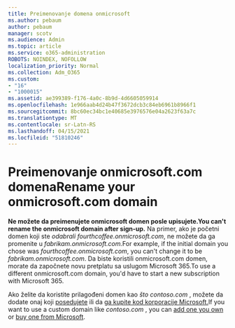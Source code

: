 ```yaml
---
title: Preimenovanje domena onmicrosoft
ms.author: pebaum
author: pebaum
manager: scotv
ms.audience: Admin
ms.topic: article
ms.service: o365-administration
ROBOTS: NOINDEX, NOFOLLOW
localization_priority: Normal
ms.collection: Adm_O365
ms.custom:
- "16"
- "1000015"
ms.assetid: ae399389-f176-4a0c-8b9d-4d6605059914
ms.openlocfilehash: 1e966aab4d24b47f3672dcb3c84eb6961b8966f1
ms.sourcegitcommit: 8bc60ec34bc1e40685e3976576e04a2623f63a7c
ms.translationtype: MT
ms.contentlocale: sr-Latn-RS
ms.lasthandoff: 04/15/2021
ms.locfileid: "51810246"
---
```

# <a name="rename-your-onmicrosoftcom-domain"></a><span data-ttu-id="26a54-102">Preimenovanje onmicrosoft.com domena</span><span class="sxs-lookup"><span data-stu-id="26a54-102">Rename your onmicrosoft.com domain</span></span>

 <span data-ttu-id="26a54-103">**Ne možete da preimenujete onmicrosoft domen posle upisujete.**</span><span class="sxs-lookup"><span data-stu-id="26a54-103">**You can't rename the onmicrosoft domain after sign-up.**</span></span> <span data-ttu-id="26a54-104">Na primer, ako je početni domen koji ste *odabrali fourthcoffee.onmicrosoft.com*, ne možete da ga promenite u *fabrikam.onmicrosoft.com.*</span><span class="sxs-lookup"><span data-stu-id="26a54-104">For example, if the initial domain you chose was  *fourthcoffee.onmicrosoft.com*, you can't change it to be  *fabrikam.onmicrosoft.com*.</span></span> <span data-ttu-id="26a54-105">Da biste koristili onmicrosoft.com domen, morate da započnete novu pretplatu sa uslugom Microsoft 365.</span><span class="sxs-lookup"><span data-stu-id="26a54-105">To use a different onmicrosoft.com domain, you'd have to start a new subscription with Microsoft 365.</span></span>
  
<span data-ttu-id="26a54-106">Ako želite da koristite prilagođeni domen kao *što contoso.com* , možete da dodate onaj koji [posedujete](https://docs.microsoft.com/microsoft-365/admin/setup/add-domain) ili da [ga kupite kod korporacije Microsoft.](https://docs.microsoft.com/microsoft-365/admin/get-help-with-domains/buy-a-domain-name)</span><span class="sxs-lookup"><span data-stu-id="26a54-106">If you want to use a custom domain like  *contoso.com*  , you can [add one you own](https://docs.microsoft.com/microsoft-365/admin/setup/add-domain) or [buy one from Microsoft](https://docs.microsoft.com/microsoft-365/admin/get-help-with-domains/buy-a-domain-name).</span></span>
  